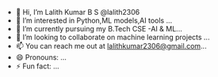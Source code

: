 - 👋 Hi, I’m Lalith Kumar B S @lalith2306
- 👀 I’m interested in Python,ML models,AI tools ...
- 🌱 I’m currently pursuing my B.Tech CSE -AI & ML...
- 💞️ I’m looking to collaborate on machine learning projects ...
- 📫 You can reach me out at  lalithkumar2306@gmail.com...
- 😄 Pronouns: ...
- ⚡ Fun fact: ...

<!---
lalith2306/lalith2306 is a ✨ special ✨ repository because its `README.md` (this file) appears on your GitHub profile.
You can click the Preview link to take a look at your changes.
--->
